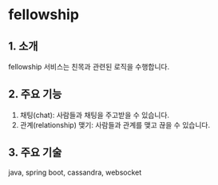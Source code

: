 # fellowship
## 1. 소개

fellowship 서비스는 친목과 관련된 로직을 수행합니다.

## 2. 주요 기능

1. 채팅(chat): 사람들과 채팅을 주고받을 수 있습니다.
2. 관계(relationship) 맺기: 사람들과 관계를 맺고 끊을 수 있습니다.

## 3. 주요 기술

java, spring boot, cassandra, websocket

